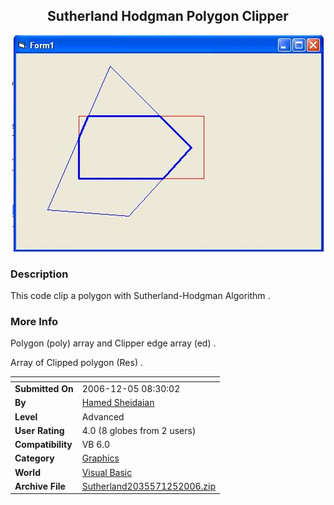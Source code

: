 ﻿<div align="center">

## Sutherland Hodgman Polygon Clipper

<img src="PIC2006125829335328.JPG">
</div>

### Description

This code clip a polygon with Sutherland-Hodgman Algorithm .
 
### More Info
 
Polygon (poly) array and Clipper edge array (ed) .

Array of Clipped polygon (Res) .


<span>             |<span>
---                |---
**Submitted On**   |2006-12-05 08:30:02
**By**             |[Hamed Sheidaian](https://github.com/Planet-Source-Code/PSCIndex/blob/master/ByAuthor/hamed-sheidaian.md)
**Level**          |Advanced
**User Rating**    |4.0 (8 globes from 2 users)
**Compatibility**  |VB 6\.0
**Category**       |[Graphics](https://github.com/Planet-Source-Code/PSCIndex/blob/master/ByCategory/graphics__1-46.md)
**World**          |[Visual Basic](https://github.com/Planet-Source-Code/PSCIndex/blob/master/ByWorld/visual-basic.md)
**Archive File**   |[Sutherland2035571252006\.zip](https://github.com/Planet-Source-Code/hamed-sheidaian-sutherland-hodgman-polygon-clipper__1-67293/archive/master.zip)








